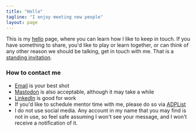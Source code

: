 ```yaml
---
title: "Hello"
tagline: "I enjoy meeting new people"
layout: page
---
```

This is my [hello](https://alastairjohnston.com/introducing-hello-pages/) page, where you can learn how I like to keep in touch. If you have something to share, you'd like to play or learn together, or can think of any other reason we should be talking, get in touch with me. That is a [standing invitation](https://www.kalzumeus.com/standing-invitation/).

### How to contact me 
- [Email](/contact) is your best shot
- [Mastodon](https://tech.lgbt/@zinzy) is also acceptable, although it may take a while
- [LinkedIn](https://nl.linkedin.com/in/zinzy) is good for work
- If you'd like to schedule mentor time with me, please do so via [ADPList](https://adplist.org/mentors/zinzy-nev-geene)
- I do not use social media. Any account in my name that you may find is not in use, so feel safe assuming I won't see your message, and I won't receive a notification of it.